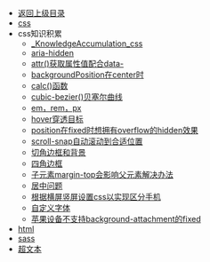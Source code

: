 - [返回上级目录](../_sidebar.md)
- [css](css.md)
- css知识积累
    - [_KnowledgeAccumulation_css](css知识积累/_KnowledgeAccumulation_css.md)
    - [aria-hidden](css知识积累/aria-hidden.md)
    - [attr()获取属性值配合data-](css知识积累/attr()获取属性值配合data-.md)
    - [backgroundPosition在center时](css知识积累/backgroundPosition在center时.md)
    - [calc()函数](css知识积累/calc()函数.md)
    - [cubic-bezier()贝塞尔曲线](css知识积累/cubic-bezier()贝塞尔曲线.md)
    - [em，rem，px](css知识积累/em，rem，px.md)
    - [hover穿透目标](css知识积累/hover穿透目标.md)
    - [position在fixed时想拥有overflow的hidden效果](css知识积累/position在fixed时想拥有overflow的hidden效果.md)
    - [scroll-snap自动滚动到合适位置](css知识积累/scroll-snap自动滚动到合适位置.md)
    - [切角边框和背景](css知识积累/切角边框和背景.md)
    - [四角边框](css知识积累/四角边框.md)
    - [子元素margin-top会影响父元素解决办法](css知识积累/子元素margin-top会影响父元素解决办法.md)
    - [居中问题](css知识积累/居中问题.md)
    - [根据横屏竖屏设置css以实现区分手机](css知识积累/根据横屏竖屏设置css以实现区分手机.md)
    - [自定义字体](css知识积累/自定义字体.md)
    - [苹果设备不支持background-attachment的fixed](css知识积累/苹果设备不支持background-attachment的fixed.md)
- [html](html.md)
- [sass](sass.md)
- [超文本](超文本.md)